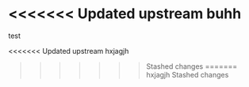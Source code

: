  
<<<<<<< Updated upstream
buhh
=======
test

<<<<<<< Updated upstream
hxjagjh
>>>>>>> Stashed changes
=======
hxjagjh
>>>>>>> Stashed changes

